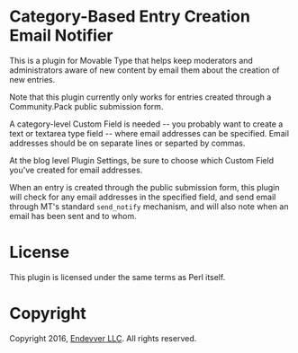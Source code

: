 # Category-Based Entry Creation Email Notifier

This is a plugin for Movable Type that helps keep moderators and administrators aware of new content by email them about the creation of new entries.

Note that this plugin currently only works for entries created through a Community.Pack public submission form.

A category-level Custom Field is needed -- you probably want to create a text or textarea type field -- where email addresses can be specified. Email addresses should be on separate lines or separted by commas.

At the blog level Plugin Settings, be sure to choose which Custom Field you've created for email addresses.

When an entry is created through the public submission form, this plugin will check for any email addresses in the specified field, and send email through MT's standard `send_notify` mechanism, and will also note when an email has been sent and to whom.

# License

This plugin is licensed under the same terms as Perl itself.

# Copyright

Copyright 2016, [Endevver LLC](http://endevver.com). All rights reserved.
